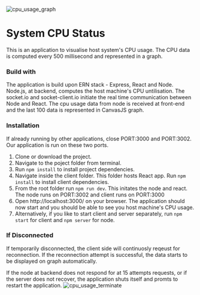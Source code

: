 ![cpu_usage_graph](https://user-images.githubusercontent.com/46348451/71667645-a79da380-2d6e-11ea-9f14-fb6adab16b97.PNG)

# System CPU Status

This is an application to visualise host system's CPU usage. The CPU data is computed every 500 millisecond and represented in a graph.

### Build with

The application is build upon ERN stack - Express, React and Node. Node.js, at backend, computes the host machine's CPU untilisation. The socket.io and socket-client.io initiate the real time communication between Node and React. The cpu usage data from node is received at front-end and the last 100 data is represented in CanvasJS graph.

### Installation

If already running by other applications, close PORT:3000 and PORT:3002. Our application is run on these two ports.

1. Clone or download the project.
2. Navigate to the poject folder from terminal.
3. Run `npm install` to install project dependencies.
4. Navigate inside the client folder. This folder hosts React app. Run `npm install` to install client dependencies.
5. From the root folder run `npm run dev`. This initates the node and react. The node runs on PORT:3002 and client runs on PORT:3000
6. Open http://localhost:3000/ on your browser. The application should now start and you should be able to see you host machine's CPU usage.
7. Alternatively, if you like to start client and server separately, run `npm start` for client and `npm server` for node.

### If Disconnected

If temporarily disconnected, the client side will continuosly reqeust for reconnection. If the reconnection attempt is successful, the data starts to be displayed on graph automatically.

If the node at backend does not respond for at 15 attempts requests, or if the server does not recover, the application shuts itself and promts to restart the application.
![cpu_usage_terminate](https://user-images.githubusercontent.com/46348451/71667842-6c4fa480-2d6f-11ea-9428-dd3bac9fae18.PNG)

